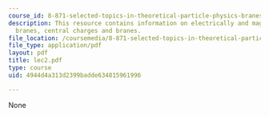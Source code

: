 ```yaml
---
course_id: 8-871-selected-topics-in-theoretical-particle-physics-branes-and-gauge-theory-dynamics-fall-2004
description: This resource contains information on electrically and magnetically charged
  branes, central charges and branes.
file_location: /coursemedia/8-871-selected-topics-in-theoretical-particle-physics-branes-and-gauge-theory-dynamics-fall-2004/4944d4a313d2399badde634815961996_lec2.pdf
file_type: application/pdf
layout: pdf
title: lec2.pdf
type: course
uid: 4944d4a313d2399badde634815961996

---
```

None